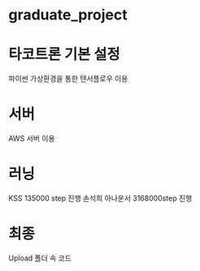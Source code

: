 # graduate_project


# 타코트론 기본 설정
 파이썬 가상환경을 통한 텐서플로우 이용
 
 
# 서버
AWS 서버 이용

# 러닝 
KSS 135000 step 진행
손석희 아나운서 3168000step 진행

# 최종
Upload 폴더 속 코드 

